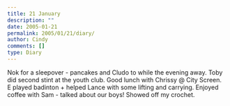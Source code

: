 ```yaml
---
title: 21 January
description: ""
date: 2005-01-21
permalink: 2005/01/21/diary/
author: Cindy
comments: []
type: Diary
---
```


Nok for a sleepover - pancakes and Cludo to while the evening away. Toby did second stint at the youth club. Good lunch with Chrissy @ City Screen. E played badinton + helped Lance with some lifting and carrying. Enjoyed coffee with Sam - talked about our boys! Showed off my crochet.
